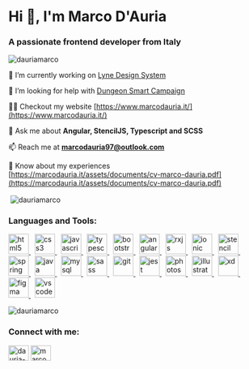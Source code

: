 <h1>Hi 👋, I'm Marco D'Auria</h1>
<h3>A passionate frontend developer from Italy</h3>

<p align="left"> <img src="https://komarev.com/ghpvc/?username=dauriamarco&label=Profile%20views&color=0e75b6&style=flat" alt="dauriamarco" /> </p>

🔭 I’m currently working on [Lyne Design System](https://github.com/lyne-design-system)

🤝 I’m looking for help with [Dungeon Smart Campaign](https://github.com/dauriamarco/dungeon-smart-campaign)

👨‍💻 Checkout my website [https://www.marcodauria.it/](https://www.marcodauria.it/)

💬 Ask me about **Angular, StencilJS, Typescript and SCSS**

📫 Reach me at **marcodauria97@outlook.com**

📄 Know about my experiences [https://marcodauria.it/assets/documents/cv-marco-dauria.pdf](https://marcodauria.it/assets/documents/cv-marco-dauria.pdf)

<p>&nbsp;<img align="center" src="https://github-readme-stats.vercel.app/api?username=dauriamarco&show_icons=true&locale=en" alt="dauriamarco" /></p>

<h3 align="left">Languages and Tools:</h3>
<p align="left"> <a href="https://www.w3.org/html/" target="_blank" rel="noreferrer"> <img src="https://marcodauria.it/assets/img/stack/html.svg" alt="html5" width="40" height="40"/> </a> &nbsp; <a href="https://www.w3schools.com/css/" target="_blank" rel="noreferrer"> <img src="https://marcodauria.it/assets/img/stack/css.svg" alt="css3" width="40" height="40"/> </a> &nbsp; <a href="https://developer.mozilla.org/en-US/docs/Web/JavaScript" target="_blank" rel="noreferrer"> <img src="https://marcodauria.it/assets/img/stack/js.svg" alt="javascript" width="40" height="40"/> </a> &nbsp; <a href="https://www.typescriptlang.org/" target="_blank" rel="noreferrer"> <img src="https://marcodauria.it/assets/img/stack/typescript.svg" alt="typescript" width="40" height="40"/> </a> &nbsp; <a href="https://getbootstrap.com" target="_blank" rel="noreferrer"> <img src="https://marcodauria.it/assets/img/stack/bootstrap.svg" alt="bootstrap" width="40" height="40"/> </a> &nbsp; <a href="https://angular.io" target="_blank" rel="noreferrer"> <img src="https://marcodauria.it/assets/img/stack/angular.svg" alt="angular" width="40" height="40"/> </a> &nbsp; <a href="https://rxjs.dev/" target="_blank" rel="noreferrer"> <img src="https://marcodauria.it/assets/img/stack/rxjs.svg" alt="rxjs" width="40" height="40"/> </a> &nbsp; <a href="https://ionicframework.com" target="_blank" rel="noreferrer"> <img src="https://marcodauria.it/assets/img/stack/ionic.svg" alt="ionic" width="40" height="40"/> </a> &nbsp; <a href="https://stenciljs.com/" target="_blank" rel="noreferrer"> <img src="https://marcodauria.it/assets/img/stack/stenciljs.svg" alt="stencil" width="40" height="40"/> </a> &nbsp; <a href="https://spring.io/" target="_blank" rel="noreferrer"> <img src="https://marcodauria.it/assets/img/stack/spring.svg" alt="spring" width="40" height="40"/> </a> &nbsp; <a href="https://www.java.com" target="_blank" rel="noreferrer"> <img src="https://marcodauria.it/assets/img/stack/java.svg" alt="java" width="40" height="40"/> </a> &nbsp; <a href="https://www.mysql.com/" target="_blank" rel="noreferrer"> <img src="https://marcodauria.it/assets/img/stack/sql.svg" alt="mysql" width="40" height="40"/> </a> &nbsp; <a href="https://sass-lang.com" target="_blank" rel="noreferrer"> <img src="https://marcodauria.it/assets/img/stack/sass.svg" alt="sass" width="40" height="40"/> </a> &nbsp; <a href="https://git-scm.com/" target="_blank" rel="noreferrer"> <img src="https://marcodauria.it/assets/img/stack/git.svg" alt="git" width="40" height="40"/> </a> &nbsp; <a href="https://jestjs.io" target="_blank" rel="noreferrer"> <img src="https://marcodauria.it/assets/img/stack/jest.svg" alt="jest" width="40" height="40"/> </a> &nbsp; <a href="https://www.photoshop.com/en" target="_blank" rel="noreferrer"> <img src="https://marcodauria.it/assets/img/stack/photoshop.svg" alt="photoshop" width="40" height="40"/> </a> &nbsp; <a href="https://www.adobe.com/in/products/illustrator.html" target="_blank" rel="noreferrer"> <img src="https://marcodauria.it/assets/img/stack/illustrator.svg" alt="illustrator" width="40" height="40"/> </a> &nbsp; <a href="https://www.adobe.com/products/xd.html" target="_blank" rel="noreferrer"> <img src="https://marcodauria.it/assets/img/stack/xd.svg" alt="xd" width="40" height="40"/> </a> &nbsp; <a href="https://www.figma.com/" target="_blank" rel="noreferrer"> <img src="https://marcodauria.it/assets/img/stack/figma.svg" alt="figma" width="40" height="40"/> </a> &nbsp; <a href="https://code.visualstudio.com/" target="_blank" rel="noreferrer"> <img src="https://marcodauria.it/assets/img/stack/vscode.svg" alt="vscode" width="40" height="40"/> </a> </p>

<p><img src="https://github-readme-stats.vercel.app/api/top-langs?username=dauriamarco&show_icons=true&locale=en&layout=compact" alt="dauriamarco" /></p>

<h3>Connect with me:</h3>
<p align="left">
<a href="https://linkedin.com/in/dauria-marco" target="blank"><img align="center" src="https://marcodauria.it/assets/img/stack/in.svg" alt="dauria-marco" height="30" width="40" /></a>
<a href="https://instagram.com/marcodauria_" target="blank"><img align="center" src="https://marcodauria.it/assets/img/stack/instagram.svg" alt="marcodauria_" height="30" width="40" /></a>
</p>
